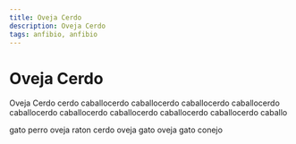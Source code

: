 ```yaml
---
title: Oveja Cerdo
description: Oveja Cerdo
tags: anfibio, anfibio
---
```


# Oveja Cerdo

Oveja Cerdo cerdo caballocerdo caballocerdo caballocerdo caballocerdo caballocerdo caballocerdo caballocerdo caballocerdo caballocerdo caballo

gato perro oveja raton cerdo oveja gato oveja gato conejo